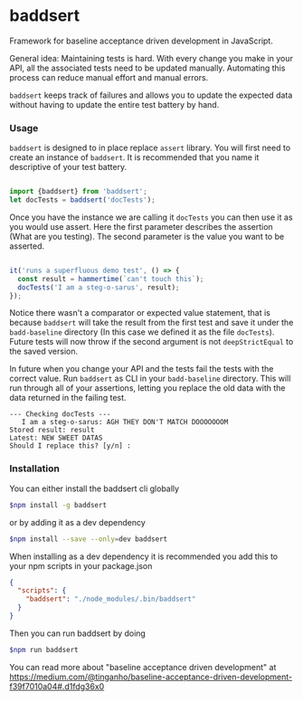 # baddsert

Framework for baseline acceptance driven development in JavaScript.

General idea: Maintaining tests is hard. With every change you make in your API, all the associated tests need to be updated manually. Automating this process can reduce manual effort and manual errors.

`baddsert` keeps track of failures and allows you to update the expected data without having to update the entire test battery by hand.


### Usage
`baddsert` is designed to in place replace `assert` library. You will first need to create an instance of  `baddsert`. It is recommended that you name it descriptive of your test battery.

```typescript

import {baddsert} from 'baddsert';
let docTests = baddsert('docTests');

```

Once you have the instance we are calling it `docTests` you can then use it as you would use assert. Here the first parameter describes the assertion (What are you testing). The second parameter is the value you want to be asserted.

```typescript

it('runs a superfluous demo test', () => {
  const result = hammertime(`can't touch this`);
  docTests('I am a steg-o-sarus', result);
});

```

Notice there wasn't a comparator or expected value statement, that is because `baddsert` will take the result from the first test and save it under the `badd-baseline` directory (In this case we defined it as the file `docTests`). Future tests will now throw if the second argument is not `deepStrictEqual` to the saved version.

In future when you change your API and the tests fail the tests with the correct value. Run `baddsert` as CLI in your `badd-baseline` directory. This will run through all of your assertions, letting you replace the old data with the data returned in the failing test.

```
--- Checking docTests ---
   I am a steg-o-sarus: AGH THEY DON'T MATCH DOOOOOOOM
Stored result: result
Latest: NEW SWEET DATAS
Should I replace this? [y/n] :
```

### Installation 
You can either install the baddsert cli globally 

```sh
$npm install -g baddsert
```

or by adding it as a dev dependency

```sh
$npm install --save --only=dev baddsert
```

When installing as a dev dependency it is recommended you add this to your npm scripts in your package.json

```json
{
  "scripts": {
    "baddsert": "./node_modules/.bin/baddsert"
  }
}
```

Then you can run baddsert by doing

```sh
$npm run baddsert
```


You can read more about "baseline acceptance driven development" at https://medium.com/@tinganho/baseline-acceptance-driven-development-f39f7010a04#.d1fdg36x0

